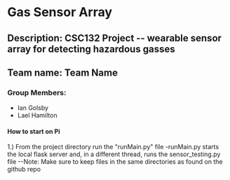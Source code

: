 # Gas Sensor Array

## Description: CSC132 Project -- wearable sensor array for detecting hazardous gasses

## Team name: Team Name

### Group Members:
- Ian Golsby
- Lael Hamilton


#### How to start on Pi
1.) From the project directory run the "runMain.py" file
  -runMain.py starts the local flask server and, in a different thread, runs the sensor_testing.py file
--Note: Make sure to keep files in the same directories as found on the github repo 
